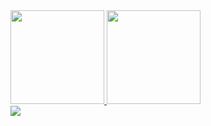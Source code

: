 
<div>
  <a href="https://github.com/da-ferreira">
  <img height="150em" src="https://github-readme-stats.vercel.app/api?username=da-ferreira&show_icons=true&theme=dark&include_all_commits=true&count_private=true"/>
  <img height="150em" src="https://github-readme-stats.vercel.app/api/top-langs/?username=da-ferreira&layout=compact&langs_count=10&theme=dark"/>
</div>

<div> 
  <a href = "mailto:ferreiradavid361@gmail.com"><img src="https://img.shields.io/badge/-Gmail-%23333?style=for-the-badge&logo=gmail&logoColor=white" target="_blank"></a>
</div>
